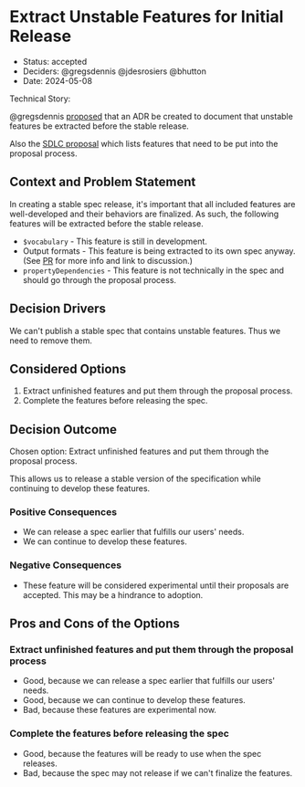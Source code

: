 # Extract Unstable Features for Initial Release

- Status: accepted
- Deciders: @gregsdennis @jdesrosiers @bhutton
- Date: 2024-05-08

Technical Story:

@gregsdennis [proposed](https://github.com/json-schema-org/json-schema-spec/issues/1443#issuecomment-2099427543)
that an ADR be created to document that unstable features be extracted before
the stable release.

Also the [SDLC proposal](https://github.com/orgs/json-schema-org/discussions/671)
which lists features that need to be put into the proposal process.

## Context and Problem Statement

In creating a stable spec release, it's important that all included features are
well-developed and their behaviors are finalized.  As such, the following
features will be extracted before the stable release.

- `$vocabulary` - This feature is still in development.
- Output formats - This feature is being extracted to its own spec anyway.  (See
  [PR](https://github.com/json-schema-org/json-schema-spec/pull/1429) for more
  info and link to discussion.)
- `propertyDependencies` - This feature is not technically in the spec and
  should go through the proposal process.

## Decision Drivers <!-- optional -->

We can't publish a stable spec that contains unstable features.  Thus we need to
remove them.

## Considered Options

1. Extract unfinished features and put them through the proposal process.
1. Complete the features before releasing the spec.

## Decision Outcome

Chosen option: Extract unfinished features and put them through the proposal
process.

This allows us to release a stable version of the specification while continuing
to develop these features.

### Positive Consequences <!-- optional -->

- We can release a spec earlier that fulfills our users' needs.
- We can continue to develop these features.

### Negative Consequences <!-- optional -->

- These feature will be considered experimental until their proposals are
accepted.  This may be a hindrance to adoption.

## Pros and Cons of the Options <!-- optional -->

<!--lint ignore maximum-heading-length-->
### Extract unfinished features and put them through the proposal process

- Good, because we can release a spec earlier that fulfills our users' needs.
- Good, because we can continue to develop these features.
- Bad, because these features are experimental now.

### Complete the features before releasing the spec

- Good, because the features will be ready to use when the spec releases.
- Bad, because the spec may not release if we can't finalize the features.
